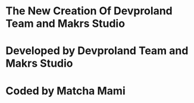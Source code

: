 # The New Creation Of Devproland Team and Makrs Studio
# Developed by Devproland Team and Makrs Studio
# Coded by Matcha Mami

